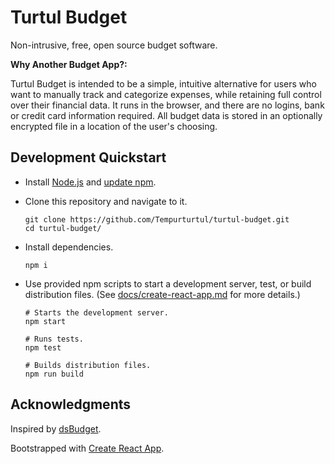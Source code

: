# Turtul Budget

Non-intrusive, free, open source budget software.

**Why Another Budget App?:**

Turtul Budget is intended to be a simple, intuitive alternative for users who want to manually track and categorize expenses, while retaining full control over their financial data. It runs in the browser, and there are no logins, bank or credit card information required. All budget data is stored in an optionally encrypted file in a location of the user's choosing.

## Development Quickstart

- Install [Node.js](https://nodejs.org/en/) and [update npm](https://docs.npmjs.com/getting-started/installing-node#updating-npm).
- Clone this repository and navigate to it.

  ```
  git clone https://github.com/Tempurturtul/turtul-budget.git
  cd turtul-budget/
  ```

- Install dependencies.

  ```
  npm i
  ```

- Use provided npm scripts to start a development server, test, or build distribution files. (See [docs/create-react-app.md](docs/create-react-app.md) for more details.)

  ```
  # Starts the development server.
  npm start

  # Runs tests.
  npm test

  # Builds distribution files.
  npm run build
  ```

## Acknowledgments

Inspired by [dsBudget](https://sites.google.com/site/dsbudgethome/).

Bootstrapped with [Create React App](https://github.com/facebookincubator/create-react-app).
